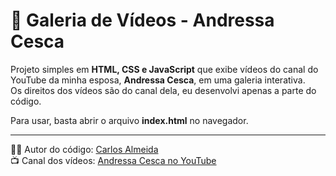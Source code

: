 # 🎥 Galeria de Vídeos - Andressa Cesca

Projeto simples em **HTML, CSS e JavaScript** que exibe vídeos do canal do YouTube da minha esposa, **Andressa Cesca**, em uma galeria interativa.  
Os direitos dos vídeos são do canal dela, eu desenvolvi apenas a parte do código.  

Para usar, basta abrir o arquivo **index.html** no navegador.

---

👨‍💻 Autor do código: [Carlos Almeida](https://github.com/Dev-CarlosAlmeida)  
📺 Canal dos vídeos: [Andressa Cesca no YouTube](https://www.youtube.com/@andressacesca)
